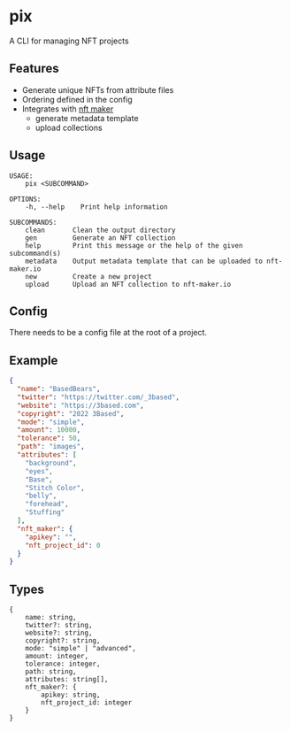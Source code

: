 # pix

A CLI for managing NFT projects

## Features

- Generate unique NFTs from attribute files
- Ordering defined in the config
- Integrates with <a href="https://nft-maker.io" target="_blank">nft maker</a>
  - generate metadata template
  - upload collections

## Usage

```
USAGE:
    pix <SUBCOMMAND>

OPTIONS:
    -h, --help    Print help information

SUBCOMMANDS:
    clean       Clean the output directory
    gen         Generate an NFT collection
    help        Print this message or the help of the given subcommand(s)
    metadata    Output metadata template that can be uploaded to nft-maker.io
    new         Create a new project
    upload      Upload an NFT collection to nft-maker.io
```

## Config

There needs to be a config file at the root of a project.

## Example

```json
{
  "name": "BasedBears",
  "twitter": "https://twitter.com/_3based",
  "website": "https://3based.com",
  "copyright": "2022 3Based",
  "mode": "simple",
  "amount": 10000,
  "tolerance": 50,
  "path": "images",
  "attributes": [
    "background",
    "eyes",
    "Base",
    "Stitch Color",
    "belly",
    "forehead",
    "Stuffing"
  ],
  "nft_maker": {
    "apikey": "",
    "nft_project_id": 0
  }
}
```

## Types

```
{
    name: string,
    twitter?: string,
    website?: string,
    copyright?: string,
    mode: "simple" | "advanced",
    amount: integer,
    tolerance: integer,
    path: string,
    attributes: string[],
    nft_maker?: {
        apikey: string,
        nft_project_id: integer
    }
}
```
